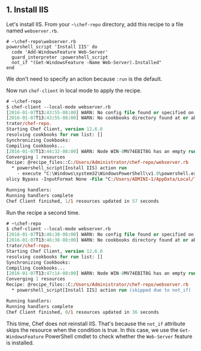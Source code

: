## 1. Install IIS

Let's install IIS. From your <code class="file-path">~\chef-repo</code> directory, add this recipe to a file named <code class="file-path">webserver.rb</code>.

```ruby-Win32
# ~\chef-repo\webserver.rb
powershell_script 'Install IIS' do
  code 'Add-WindowsFeature Web-Server'
  guard_interpreter :powershell_script
  not_if "(Get-WindowsFeature -Name Web-Server).Installed"
end
```

We don't need to specify an action because `:run` is the default.

Now run `chef-client` in local mode to apply the recipe.

```ps
# ~\chef-repo
$ chef-client --local-mode webserver.rb
[2016-01-07T13:43:55-08:00] WARN: No config file found or specified on command line, using command line options.
[2016-01-07T13:43:55-08:00] WARN: No cookbooks directory found at or above current directory.  Assuming C:/Users/Adminis
trator/chef-repo.
Starting Chef Client, version 12.6.0
resolving cookbooks for run list: []
Synchronizing Cookbooks:
Compiling Cookbooks...
[2016-01-07T13:44:32-08:00] WARN: Node WIN-8MV74EBIT8G has an empty run list.
Converging 1 resources
Recipe: @recipe_files::C:/Users/Administrator/chef-repo/webserver.rb
  * powershell_script[Install IIS] action run
    - execute "C:\Windows\system32\WindowsPowerShell\v1.0\powershell.exe" -NoLogo -NonInteractive -NoProfile -ExecutionP
olicy Bypass -InputFormat None -File "C:/Users/ADMINI~1/AppData/Local/Temp/chef-script20160107-2128-mwavgl.ps1"

Running handlers:
Running handlers complete
Chef Client finished, 1/1 resources updated in 57 seconds
```

Run the recipe a second time.

```ps
# ~\chef-repo
$ chef-client --local-mode webserver.rb
[2016-01-07T13:46:38-08:00] WARN: No config file found or specified on command line, using command line options.
[2016-01-07T13:46:38-08:00] WARN: No cookbooks directory found at or above current directory.  Assuming C:/Users/Adminis
trator/chef-repo.
Starting Chef Client, version 12.6.0
resolving cookbooks for run list: []
Synchronizing Cookbooks:
Compiling Cookbooks...
[2016-01-07T13:47:14-08:00] WARN: Node WIN-8MV74EBIT8G has an empty run list.
Converging 1 resources
Recipe: @recipe_files::C:/Users/Administrator/chef-repo/webserver.rb
  * powershell_script[Install IIS] action run (skipped due to not_if)

Running handlers:
Running handlers complete
Chef Client finished, 0/1 resources updated in 36 seconds
```

This time, Chef does not reinstall IIS. That's because the `not_if` attribute skips the resource when the condition is true. In this case, we use the `Get-WindowsFeature` PowerShell cmdlet to check whether the `Web-Server` feature is installed.

